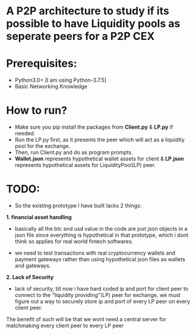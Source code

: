 # A P2P architecture to study if its possible to have Liquidity pools as seperate peers for a P2P CEX

# Prerequisites:
- Python3.0+ [I am using Python-3.7.5]
- Basic Networking Knowledge

# How to run?
- Make sure you pip install the packages from **Client.py** & **LP.py** if needed.
- Run the LP.py first, as it presents the peer which will act as a liquidity pool for the exchange.
- Then, run Client.py and do as program prompts.
- **Wallet.json** represents hypothetical wallet assets for client & **LP.json** represents hypothetical assets for LiquidityPool(LP) peer.

# TODO:

- So the existing prototype I have built lacks 2 things:

**1. financial asset handling**
- basically all the btc and usd value in the code are just json objects in a json file since everything is hypothetical in that prototype, which i dont think so applies for real world fintech softwares.

- we need to test transactions with real cryptocurrency wallets and payment gateways rather than using hypothetical json files as wallets and gateways.

**2. Lack of Security**
- lack of security, till now i have hard coded ip and port for client peer to connect to the "liquidity providing"(LP) peer for exchange, we must figure out a way to securely store ip and port of every LP peer on every client peer.

The benefit of such will be that we wont need a central server for matchmaking every client peer to every LP peer

